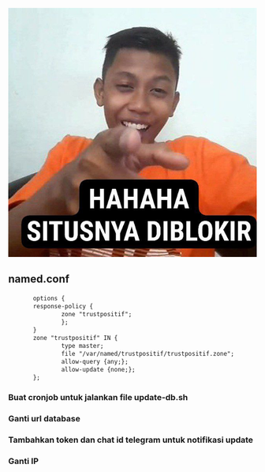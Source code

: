 
![alt text](pict.jpg)
## named.conf
 ``` 
        options {
        response-policy {
                zone "trustpositif";
                };
        }
        zone "trustpositif" IN {
                type master;
                file "/var/named/trustpositif/trustpositif.zone"; 
                allow-query {any;};
                allow-update {none;};
        };
```


### Buat cronjob untuk jalankan file update-db.sh
### Ganti url database
### Tambahkan token dan chat id telegram untuk notifikasi update
### Ganti IP



